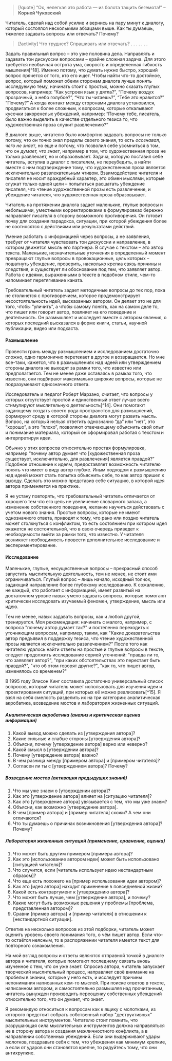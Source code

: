 
> [!quote]
> “Ох, нелегкая это работа — из болота тащить бегемота!”
> – **Корней Чуковский**

Читатель, сделай над собой усилие и вернись на пару минут к диалогу, который состоялся несколькими абзацами выше. Как ты думаешь, тяжелее задавать вопросы или отвечать? Почему?

> [!activity] Что труднее? Спрашивать или отвечать?
> .
> .
> .
> .
> .
> .
> .

Задать правильный вопрос – это уже половина дела. Направлять и задавать тон дискуссии вопросами – крайне сложная задача. Для этого требуется необычная острота ума, скорость и определенная гибкость мышления[^18]. Именно потому, что думать нужно быстро, хороший вопрос прячется от того, кто его ищет. Чтобы найти что-то достойное, вопрос, который поможет обеим сторонам диалога лучше понять исследуемую тему, начинать стоит с простых, можно сказать глупых вопросов, например: “Как устроен язык у дятла?”, “Почему воздух прозрачный, а небо голубое?”, “Что ты читаешь?”, “Тебе это нравится?” “Почему?” А когда контакт между сторонами диалога установился, продвигаться к более сложным, к вопросам, которые откалывают кусочки закоренелых убеждений, например: “Почему тебе, писатель, было важно выделить в качестве отдельного тезиса то, что художественная проза служит развлечению?”

В диалоге выше, читателю было комфортно задавать вопросы не только потому, что он точно знал пределы своего знания, то есть *осознавал, чего не знает*, но еще и потому, что позволил себе усомниться в том, что он *думает, что знает*, например в том, что художественная проза не только развлекает, но и образовывает. Задача, которую поставил себе читатель, вступив в диалог с писателем, не переубедить, а найти вместе с ним подтверждение тому, что художественная проза является исключительно развлекательным чтивом. Взаимодействие читателя и писателя не носит враждебный характер, это обмен мыслями, которые служат только одной цели – попытаться расшатать убеждение писателя, что чтение художественной прозы есть развлечение, и убеждение читателя, что художественная проза образовывает.

Читатель на протяжении диалога задает маленькие, глупые вопросы и небольшими, уместными корректировками в формулировках бережно направляет писателя в сторону возможного противоречия. Он готовит почву для создания парадокса, ситуации, при которой убеждения более не соотносятся с действиями или результатами действий.

Умение работать с информацией через вопросы, а не заявления, требует от читателя чувствовать тон дискуссии и направление, в котором движется мысль его партнера. В случае с текстом – это автор текста. Маленькие, незначительные уточнения в определенный момент превращают глупые вопросы в провокационные, цель которых – пошатнуть убеждение, проверить, насколько крепка связь причины и следствия, и существует ли обоснование под тем, что заявляет автор. Работа с идеями, выраженными в тексте в подобном стиле, чем-то напоминает перетягивание каната.

Требовательный читатель задает методичные вопросы до тех пор, пока не столкнется с противоречием, которое продемонстрирует несостоятельность идей, высказанных автором. Он делает это не для того, чтобы “уличить”, а чтобы самому понять, как на самом деле то, что пишет или говорит автор, повлияет на его поведение и деятельность. Он размышляет и исследует вместе с автором явления, о которых последний высказался в форме книги, статьи, научной публикации, видео или подкаста.
#### Размышление

Провести грань между размышлением и исследованием достаточно сложно, одно гармонично перетекает в другое и возвращается. Но мне все-таки, кажется, что в размышлениях над идеей или утверждением стороны диалога не выходят за рамки того, что известно или предполагается. Тем не менее даже оставаясь в рамках того, что известно, они подбирают максимально широкие вопросы, которые не подразумевают однозначного ответа.

Исследователь и педагог Роберт Марзано, считает, что вопросы у которых отсутствует простой и единственный ответ лучше всего стимулируют мыслительную деятельность[^14]. Они помогают задающему создать своего рода пространство для размышлений, формируют среду в которой стороны диалога могут развить мысль. Вопрос, на который нельзя ответить однозначно “да” или “нет”, это “хорошо”, а это “плохо”, позволяют отвечающему объяснить свой опыт и понимание материала, который он сформировал работая с текстом и интерпретируя идеи.

Обычно у этих вопросов относительно простая формулировка, например “почему автор думает что [художественная проза существует, исключительно, для развлечения] является правдой?” Подобное отношение к идеям, предоставляет возможность читателю понять что имеет в виду автор глубже. Иным подходом к размышлению над идеей может стать попытка объяснить себе, то как автор пришел к выводу. Сделать это можно представив себе ситуацию, в которой идея автора применяется на практике.

Я не устану повторять, что требовательный читатель отличается от хорошего тем что его цель не увеличение словарного запаса, а изменение собственного поведения, желание научиться действовать с учетом нового знания. Простые вопросы, которые не имеют однозначного ответа, приводят к тому, что рано или поздно читатель может столкнуться с конфликтом, то есть состоянием при котором идея окажется не состоятельной, что в свою очередь приведет к необходимости выйти за рамки того, что известно. У читателя возникнет необходимость провести дополнительное исследование и экспериментирование.

#### Исследование

Маленькие, глупые, несущественные вопросы – прекрасный способ запустить мыслительную деятельность, тем не менее, не стоит ими ограничиваться. Глупый вопрос – лишь начало, исходный толчок, задающий направление более глубокому исследованию. К сожалению, не каждый, кто работает с информацией, имеет развитый на достаточном уровне навык умело задавать вопросы, которые помогают критически исследовать изучаемый феномен, утверждение, мысль или идею.

Тем не менее, навык задавать вопросы, как и любой другой, тренируется. Моя рекомендация: начинать с малого, например, с вопроса "почему автор думает так?" и постепенно переходить к уточняющим вопросам, например, таким, как "Какие доказательства автор предъявил в поддержку тезиса, что чтение художественной прозы является исключительно развлечением?" После того как читателю удалось найти ответы на простые и глупые вопросы в тексте, следует продолжить исследование серией уточнений: "правда ли то, что заявляет автор?", "при каких обстоятельствах это перестает быть правдой?", "что об этом говорят другие?", "как то, что пишет автор, изменялось со временем?"

В 1995 году Элисон Кинг составила достаточно универсальный список вопросов, который читатель может использовать для изучения идеи и проектирования ситуаций, при которых её можно реализовать[^15]. Я взял на себя смелость разделить их на три категории: аналитическая акробатика, возведение мостов и лаборатория жизненных ситуаций.

##### Аналитическая акробатика (анализ и критическая оценка информации)

1. Какой вывод можно сделать из [утверждения автора]?
2. Какие сильные и слабые стороны [утверждения автора]?
3. Объясни, почему [утверждение автора] верно или неверно?
4. Какой смысл в [утверждении автора]?
5. Почему [утверждение автора] важно?
6. В чем разница между [примером автора] и [примером читателя]?
7. Согласен ли ты с [утверждением автора]? Почему?

##### Возведение мостов (активация предыдущих знаний)

1. Что мы уже знаем о [утверждении автора]?
2. Как это [утверждение автора] влияет на [ситуацию читателя]?
3. Как это [утверждение автора] увязывается с тем, что мы уже знаем?
4. Объясни, как возможно [утверждение автора].
5. В чем [пример автора] и [пример читателя] схожи? А чем они отличаются?
6. Что ты думаешь о причинах возникновения [утверждения автора]? Почему?

##### Лаборатория жизненных ситуаций (применение, сравнение, оценка)

1. Что может быть другим примером [примера автора]?
2. Как это [использование автором идеи] может быть использовано [ситуацией читателя]?
3. Что случится, если [читатель использует идею нестандартным образом]?
4. Что еще есть похожего на [пример использования идеи автором]?
5. Как это [идея автора] находит применение в повседневной жизни?
6. Какой есть контраргумент к [утверждению автора]?
7. Что может быть лучше, чем [утверждение автора], и почему?
8. Какие могут быть возможные решения у проблемы [проблема, представленная автором]?
9. Сравни [пример автора] и [пример читателя] в отношении к [нестандартной ситуации].

Ответив на несколько вопросов из этой подборки, читатель может оценить уровень своего понимания того, о чём пишет автор. Если что-то остаётся неясным, то в распоряжении читателя имеется текст для повторного ознакомления.

На мой взгляд вопросы и ответы являются отправной точкой в диалоге автора и читателя, которые помогают последнему связать вновь изученное с тем, что он уже знает. Спросив автора, читатель запускает творческий мыслительный процесс, направляет своё внимание на пробелы в знании, которые у него есть, и исследует причины непонимания написанных кем-то мыслей. При поиске ответов в тексте, написанном автором, и самостоятельно размышляя над прочитанным, читатель вынужден производить переоценку собственных убеждений относительно того, что он думает, что знает.

Я рекомендую относиться к вопросам как к ящику с молотками, из которого предстоит собрать собственный набор "деструктивных" мыслительных инструментов. Читателю стоит помнить, что разрушающая сила мыслительных инструментов должна направляться не в сторону автора и создания межличностного конфликта, а в направлении собственных убеждений. Если они выдерживают удары молотков, поздравьте себя с тем, что убеждения как минимум крепкие, а если от ударов они становятся крепче, то радуйтесь тому, что они антихрупкие.